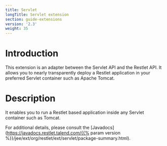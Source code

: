 ```yaml
---
title: Servlet
longTitle: Servlet extension
section: guide-extensions
version: '2.3'
weight: 35
---
```

# Introduction

This extension is an adapter between the Servlet API and the Restlet
API. It allows you to nearly transparently deploy a Restlet application
in your preferred Servlet container such as Apache Tomcat.

# Description

It enables you to run a Restlet based application inside any Servlet
container such as Tomcat.

For additional details, please consult the
[Javadocs](https://javadocs.restlet.talend.com/{{% param version %}}/jee/ext/org/restlet/ext/servlet/package-summary.html).
